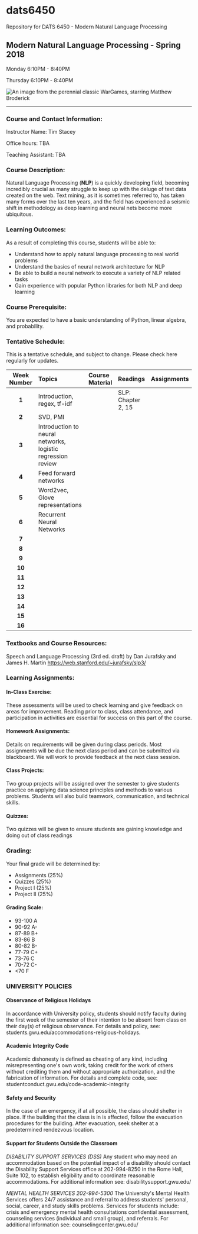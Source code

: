 # dats6450
Repository for DATS 6450 - Modern Natural Language Processing

    
##  Modern Natural Language Processing - Spring 2018
Monday 6:10PM - 8:40PM

Thursday 6:10PM - 8:40PM


![An image from the perennial classic WarGames, starring Matthew Broderick](https://i.imgur.com/gNya6RL.jpg)


----------

### Course and Contact Information:
Instructor Name: Tim Stacey

Office hours: TBA

Teaching Assistant: TBA

###  Course Description:
Natural Language Processing (**NLP**) is a quickly developing field, becoming incredibly crucial as many struggle to keep up with the deluge of text data created on the web. Text mining, as it is sometimes referred to, has taken many forms over the last ten years, and the field has experienced a seismic shift in methodology as deep learning and neural nets become more ubiquitous. 

### Learning Outcomes:
 As a result of completing this course, students will be able to:
 - Understand how to apply natural language processing to real world problems
 - Understand the basics of neural network architecture for NLP
 - Be able to build a neural network to execute a variety of NLP related tasks
 - Gain experience with popular Python libraries for both NLP and deep learning

### Course Prerequisite:
You are expected to have a basic understanding of Python, linear algebra, and probability.

### Tentative Schedule:
This is a tentative schedule, and subject to change. Please check here regularly for updates.

| Week Number      | Topics           | Course Material  | Readings| Assignments
| :-------------: |:-------------| :-----|:----|:------|
| **1**| Introduction, regex, tf-idf | | SLP: Chapter 2, 15 | |
| **2** | SVD, PMI |    | | |
| **3** | Introduction to neural networks, logistic regression review |     | | |
| **4** | Feed forward networks |    | | |
| **5** | Word2vec, Glove representations |    | | |
| **6** | Recurrent Neural Networks |   | | |
| **7** |      |   | | |
| **8** |      |    | | |
| **9** |      |    | | |
| **10** |     |    | | |
| **11** |       |    | |  |
| **12** |       |    | | |
| **13** |       |    | | |
| **14** |      |    | | |
| **15** |       |    | | |
| **16** |      |    | | |

### Textbooks and Course Resources:
 Speech and Language Processing (3rd ed. draft) by
Dan Jurafsky and James H. Martin https://web.stanford.edu/~jurafsky/slp3/


### Learning Assignments:
#### In-Class Exercise:
 These assessments will be used to check learning and give feedback on areas for improvement. Reading prior to class, class attendance, and participation in activities are essential for success on this part of the course.
#### Homework Assignments:
 Details on requirements will be given during class periods. Most assignments will be due the next class period and can be submitted via blackboard. We will work to provide feedback at the next class session. 
#### Class Projects: 
Two group projects will be assigned over the semester to give students practice on applying data science principles and methods to various problems. Students will also build teamwork, communication, and technical skills.
#### Quizzes: 
Two quizzes will be given to ensure students are gaining knowledge and doing out of class readings 

### Grading:
Your final grade will be determined by:
 - Assignments (25%) 
 - Quizzes (25%) 
 - Project I (25%) 
 - Project II (25%)

#### Grading Scale:

 - 93-100 A
 - 90-92 A- 
 - 87-89 B+
 - 83-86 B 
 - 80-82 B- 
 - 77-79 C+ 
 - 73-76 C 
 - 70-72 C- 
 - <70 F

###  UNIVERSITY POLICIES
#### Observance of Religious Holidays 
In accordance with University policy, students should notify faculty during the first week of the semester of their intention to be absent from class on their day(s) of religious observance. 
For details and policy, see: students.gwu.edu/accommodations-religious-holidays.

#### Academic Integrity Code
Academic dishonesty is defined as cheating of any kind, including misrepresenting one's own work, taking credit for the work of others without crediting them and without appropriate authorization, and the fabrication of information. 
For details and complete code, see: studentconduct.gwu.edu/code-academic-integrity

#### Safety and Security
In the case of an emergency, if at all possible, the class should shelter in place. If the building that the class is in is affected, follow the evacuation procedures for the building. After evacuation, seek shelter at a predetermined rendezvous location.

#### Support for Students Outside the Classroom
*DISABILITY SUPPORT SERVICES (DSS)*
Any student who may need an accommodation based on the potential impact of a disability should contact the Disability Support Services office at 202-994-8250 in the Rome Hall, Suite 102, to establish eligibility and to coordinate reasonable accommodations. 
For additional information see: disabilitysupport.gwu.edu/

*MENTAL HEALTH SERVICES  202-994-5300*
The University's Mental Health Services offers 24/7 assistance and referral to address students' personal, social, career, and study skills problems. Services for students include: crisis and emergency mental health consultations confidential assessment, counseling services (individual and small group), and referrals. 
For additional information see: counselingcenter.gwu.edu/ 
